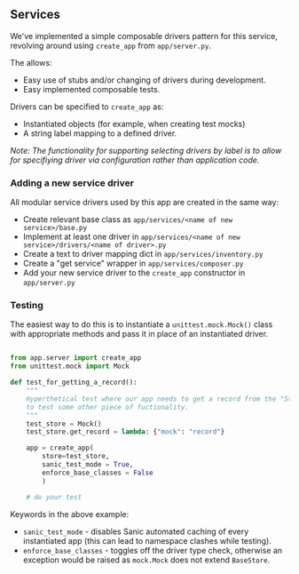 
## Services

We've implemented a simple composable drivers pattern for this service, revolving around using `create_app` from `app/server.py`.

The allows:

* Easy use of stubs and/or changing of drivers during development.
* Easy implemented composable tests.

Drivers can be specified to `create_app` as:
* Instantiated objects (for example, when creating test mocks)
* A string label mapping to a defined driver.

_Note: The functionality for supporting selecting drivers by label is to allow for specifiying driver via configuration rather than application code._

### Adding a new service driver

All modular service drivers used by this app are created in the same way:

* Create relevant base class as `app/services/<name of new service>/base.py`
* Implement at least one driver in `app/services/<name of new service>/drivers/<name of driver>.py`
* Create a text to driver mapping dict in `app/services/inventory.py`
* Create a "get service" wrapper in `app/services/composer.py`
* Add your new service driver to the `create_app` constructor in `app/server.py` 


### Testing

The easiest way to do this is to instantiate a `unittest.mock.Mock()` class with appropriate methods and pass it in place of an instantiated driver.

```python

from app.server import create_app
from unittest.mock import Mock

def test_for_getting_a_record():
    """
    Hyperthetical test where our app needs to get a record from the "Store"
    to test some other piece of fuctionality.
    """
    test_store = Mock()
    test_store.get_record = lambda: {"mock": "record"}

    app = create_app(
        store=test_store,
        sanic_test_mode = True,
        enforce_base_classes = False
        )

    # do your test

```

Keywords in the above example:

* `sanic_test_mode` - disables Sanic automated caching of every instantiated app (this can lead to namespace clashes while testing).  
* `enforce_base_classes` - toggles off the driver type check, otherwise an exception would be raised as `mock.Mock` does not extend `BaseStore`.